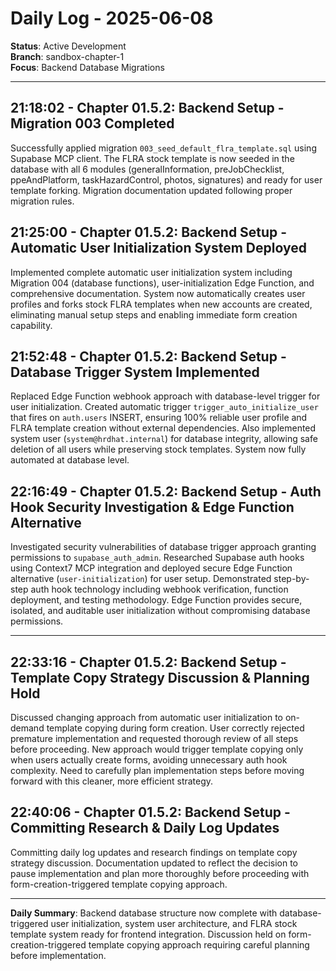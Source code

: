 # Daily Log - 2025-06-08

**Status**: Active Development  
**Branch**: sandbox-chapter-1  
**Focus**: Backend Database Migrations

---

## 21:18:02 - Chapter 01.5.2: Backend Setup - Migration 003 Completed

Successfully applied migration `003_seed_default_flra_template.sql` using Supabase MCP client. The FLRA stock template is now seeded in the database with all 6 modules (generalInformation, preJobChecklist, ppeAndPlatform, taskHazardControl, photos, signatures) and ready for user template forking. Migration documentation updated following proper migration rules.

## 21:25:00 - Chapter 01.5.2: Backend Setup - Automatic User Initialization System Deployed

Implemented complete automatic user initialization system including Migration 004 (database functions), user-initialization Edge Function, and comprehensive documentation. System now automatically creates user profiles and forks stock FLRA templates when new accounts are created, eliminating manual setup steps and enabling immediate form creation capability.

## 21:52:48 - Chapter 01.5.2: Backend Setup - Database Trigger System Implemented

Replaced Edge Function webhook approach with database-level trigger for user initialization. Created automatic trigger `trigger_auto_initialize_user` that fires on `auth.users` INSERT, ensuring 100% reliable user profile and FLRA template creation without external dependencies. Also implemented system user (`system@hrdhat.internal`) for database integrity, allowing safe deletion of all users while preserving stock templates. System now fully automated at database level.

## 22:16:49 - Chapter 01.5.2: Backend Setup - Auth Hook Security Investigation & Edge Function Alternative

Investigated security vulnerabilities of database trigger approach granting permissions to `supabase_auth_admin`. Researched Supabase auth hooks using Context7 MCP integration and deployed secure Edge Function alternative (`user-initialization`) for user setup. Demonstrated step-by-step auth hook technology including webhook verification, function deployment, and testing methodology. Edge Function provides secure, isolated, and auditable user initialization without compromising database permissions.

---

## 22:33:16 - Chapter 01.5.2: Backend Setup - Template Copy Strategy Discussion & Planning Hold

Discussed changing approach from automatic user initialization to on-demand template copying during form creation. User correctly rejected premature implementation and requested thorough review of all steps before proceeding. New approach would trigger template copying only when users actually create forms, avoiding unnecessary auth hook complexity. Need to carefully plan implementation steps before moving forward with this cleaner, more efficient strategy.

## 22:40:06 - Chapter 01.5.2: Backend Setup - Committing Research & Daily Log Updates

Committing daily log updates and research findings on template copy strategy discussion. Documentation updated to reflect the decision to pause implementation and plan more thoroughly before proceeding with form-creation-triggered template copying approach.

---

**Daily Summary**: Backend database structure now complete with database-triggered user initialization, system user architecture, and FLRA stock template system ready for frontend integration. Discussion held on form-creation-triggered template copying approach requiring careful planning before implementation.
